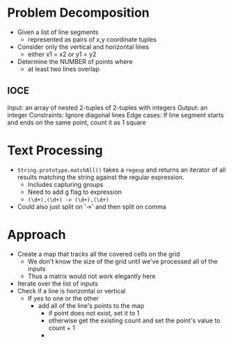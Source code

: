# Problem Decomposition
- Given a list of line segments
  - represented as pairs of x,y coordinate tuples
- Consider only the vertical and horizontal lines
  - either x1 = x2 or y1 = y2
- Determine the NUMBER of points where
  - at least two lines overlap

## IOCE
Input: an array of nested 2-tuples of 2-tuples with integers
Output: an integer
Constraints: Ignore diagonal lines
Edge cases: If line segment starts and ends on the same point, count it as 1 square

# Text Processing
- `String.prototype.matchAll()` takes a `regexp` and returns an iterator of all results matching the string against the regular expression.
  - Includes capturing groups
  - Need to add g flag to expression
  - `(\d+),(\d+) -> (\d+),(\d+)`
- Could also just split on '->' and then split on comma

# Approach
- Create a map that tracks all the covered cells on the grid
  - We don't know the size of the grid until we've processed all of the inputs
  - Thus a matrix would not work elegantly here
- Iterate over the list of inputs
- Check if a line is horizontal or vertical
  - If yes to one or the other
    - add all of the line's points to the map
      - if point does not exist, set it to 1
      - otherwise get the existing count and set the point's value to count + 1
      - 